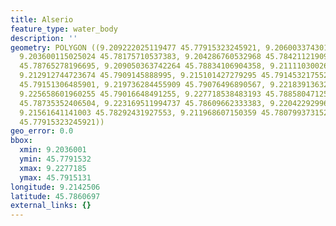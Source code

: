 ```yaml
---
title: Alserio
feature_type: water_body
description: ''
geometry: POLYGON ((9.209222025119477 45.77915323245921, 9.206003374301487 45.78023071186225,
  9.203600115025024 45.78175710537383, 9.204286760532968 45.78421121909853, 9.20733374997285
  45.78765278196695, 9.209050363742264 45.78834106904358, 9.211110300265204 45.78983731597752,
  9.212912744723674 45.7909145888995, 9.215101427279295 45.79145321755244, 9.217075533114077
  45.79151306485901, 9.219736284455909 45.79076496890567, 9.221839136323373 45.79070512079516,
  9.225658601960255 45.79016648491255, 9.227718538483193 45.78858047125244, 9.225701517304783
  45.78735352406504, 9.223169511994737 45.78609662333383, 9.220422929963853 45.78507911150815,
  9.21561641141003 45.78292431927553, 9.211968607150359 45.78079937315284, 9.209222025119477
  45.77915323245921))
geo_error: 0.0
bbox:
  xmin: 9.2036001
  ymin: 45.7791532
  xmax: 9.2277185
  ymax: 45.7915131
longitude: 9.2142506
latitude: 45.7860697
external_links: {}
---
```

